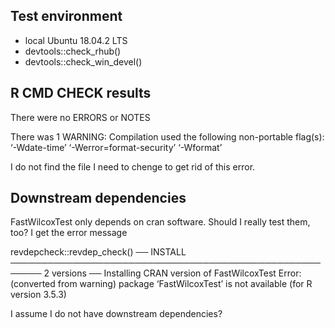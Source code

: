 ## Test environment
* local Ubuntu 18.04.2 LTS
* devtools::check_rhub()
* devtools::check_win_devel()

## R CMD CHECK results
There were no ERRORS or NOTES

There was 1 WARNING:
  Compilation used the following non-portable flag(s):
    ‘-Wdate-time’ ‘-Werror=format-security’ ‘-Wformat’

I do not find the file I need to chenge to get rid of this error.

## Downstream dependencies

FastWilcoxTest only depends on cran software. Should I really test them, too?
I get the error message

revdepcheck::revdep_check()
── INSTALL ─────────────────────────────────────────────────────── 2 versions ──
Installing CRAN version of FastWilcoxTest
Error: (converted from warning) package ‘FastWilcoxTest’ is not available (for R version 3.5.3)

I assume I do not have downstream dependencies?

